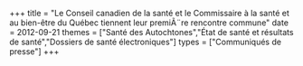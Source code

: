 +++
title = "Le Conseil canadien de la santé et le Commissaire à la santé et au bien-être du Québec tiennent leur premiÃ¨re rencontre commune"
date = 2012-09-21
themes = ["Santé des Autochtones","État de santé et résultats de santé","Dossiers de santé électroniques"]
types = ["Communiqués de presse"]
+++
